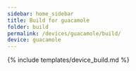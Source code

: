 ```yaml
---
sidebar: home_sidebar
title: Build for guacamole
folder: build
permalink: /devices/guacamole/build/
device: guacamole
---
```

{% include templates/device_build.md %}
